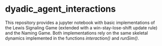# dyadic_agent_interactions

This repository provides a jupyter notebook with basic implementations of the Lewis Signaling Game (extended with a win-stay-lose-shift update rule) and the Naming Game. 
Both implementations rely on the same skeletal dynamics implemented in the functions _interaction()_ and _runSim()_.
